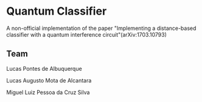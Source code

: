 # Quantum Classifier
A non-official implementation of the paper "Implementing a distance-based classifier with a quantum interference circuit"(arXiv:1703.10793)

## Team
Lucas Pontes de Albuquerque

Lucas Augusto Mota de Alcantara

Miguel Luiz Pessoa da Cruz Silva
